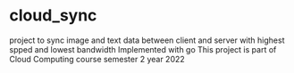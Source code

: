 # cloud_sync
project to sync image and text data between client and server with highest spped and lowest bandwidth
Implemented with go
This project is part of Cloud Computing course semester 2 year 2022
